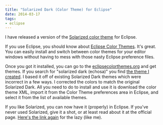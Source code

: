 ```yaml
---
title: "Solarized Dark (Color Theme) for Eclipse"
date: 2014-03-17
tags: 
- eclipse
---
```

I have released a version of the [Solarized color theme](http://ethanschoonover.com/solarized) for Eclipse.
<!--more-->
If you use Eclipse, you should know about [Eclipse Color Themes](http://eclipsecolorthemes.org/?view=plugin). It's great. You can easily install and switch between color themes for your editor windows without having to mess with those nasty Eclipse preference files.

Once you got it installed, you can go to the [eclipsecolorthemes.org](http://eclipsecolorthemes.org/) and get themes. If you search for "solarized dark (echosa)" you find [the theme I created](http://eclipsecolorthemes.org/?view=theme&id=25128). I based it off of existing Solarized Dark themes which were incorrect in a few ways. I corrected the colors to match the original Solarized Dark. All you need to do to install and use it is download the color theme XML, import it from the Color Theme preferences area in Eclipse, and select it from the list of available themes.

If you like Solarized, you can now have it (properly) in Eclipse. If you've never used Solarized, give it a shot, or at least read about it at the official page. [Here's the link again](http://ethanschoonover.com/solarized) for the lazy (like me). 
